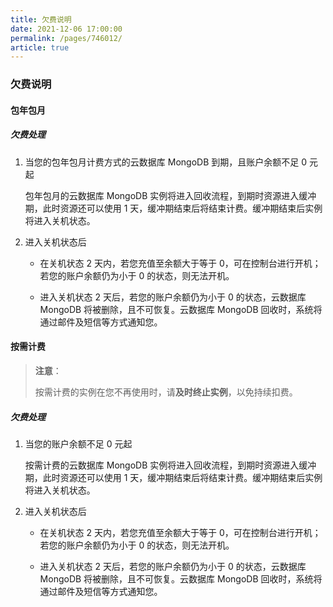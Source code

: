 ```yaml
---
title: 欠费说明
date: 2021-12-06 17:00:00
permalink: /pages/746012/
article: true
---
```


### 欠费说明

#### 包年包月

##### 欠费处理

1. 当您的包年包月计费方式的云数据库 MongoDB 到期，且账户余额不足 0 元起

   包年包月的云数据库 MongoDB 实例将进入回收流程，到期时资源进入缓冲期，此时资源还可以使用 1 天，缓冲期结束后将结束计费。缓冲期结束后实例将进入关机状态。

2. 进入关机状态后

   + 在关机状态 2 天内，若您充值至余额大于等于 0，可在控制台进行开机；若您的账户余额仍为小于 0 的状态，则无法开机。

   + 进入关机状态 2 天后，若您的账户余额仍为小于 0 的状态，云数据库 MongoDB 将被删除，且不可恢复。云数据库 MongoDB 回收时，系统将通过邮件及短信等方式通知您。

#### 按需计费

> **注意**：
>
> 按需计费的实例在您不再使用时，请**及时终止实例**，以免持续扣费。

##### 欠费处理

1. 当您的账户余额不足 0 元起

   按需计费的云数据库 MongoDB 实例将进入回收流程，到期时资源进入缓冲期，此时资源还可以使用 1 天，缓冲期结束后将结束计费。缓冲期结束后实例将进入关机状态。

2. 进入关机状态后

   + 在关机状态 2 天内，若您充值至余额大于等于 0，可在控制台进行开机；若您的账户余额仍为小于 0 的状态，则无法开机。

   + 进入关机状态 2 天后，若您的账户余额仍为小于 0 的状态，云数据库 MongoDB 将被删除，且不可恢复。云数据库 MongoDB 回收时，系统将通过邮件及短信等方式通知您。
